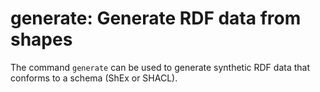 # generate: Generate RDF data from shapes

The command `generate` can be used to generate synthetic RDF data that conforms to a schema (ShEx or SHACL). 